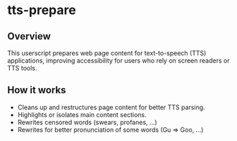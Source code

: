 # tts-prepare

## Overview
This userscript prepares web page content for text-to-speech (TTS) applications, improving accessibility for users who rely on screen readers or TTS tools.

## How it works
- Cleans up and restructures page content for better TTS parsing.
- Highlights or isolates main content sections.
- Rewrites censored words (swears, profanes, ...)
- Rewrites for better pronunciation of some words (Gu => Goo, ...)
